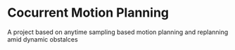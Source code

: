 # Cocurrent Motion Planning
A project based on anytime sampling based motion planning and replanning amid dynamic obstalces
